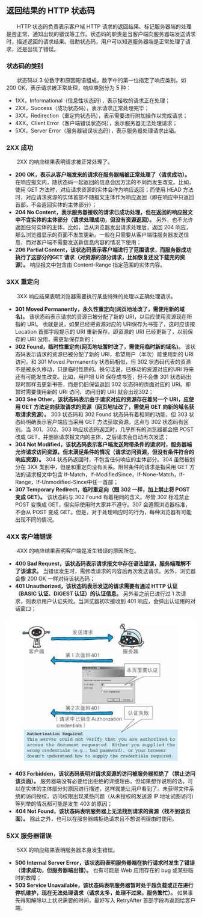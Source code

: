 
## 返回结果的 HTTP 状态码
　　HTTP 状态码负责表示客户端 HTTP 请求的返回结果、标记服务器端的处理是否正常、通知出现的错误等工作。状态码的职责是当客户端向服务器端发送请求时，描述返回的请求结果。借助状态码，用户可以知道服务器端是正常处理了请求，还是出现了错误。

### 状态码的类别
　　状态码以 3 位数字和原因短语组成，数字中的第一位指定了响应类别。如 200 OK，表示请求被正常处理，响应类别分为 5 种：

- 1XX，Informational（信息性状态码），表示接收的请求正在处理；
- 2XX，Success（成功状态码），表示请求正常处理完毕；
- 3XX，Redirection（重定向状态码），表示需要进行附加操作以完成请求；
- 4XX，Client Error（客户端错误状态码），表示服务器无法处理请求；
- 5XX，Server Error（服务器错误状态码），表示服务器处理请求出错。

### 2XX 成功
　　2XX 的响应结果表明请求被正常处理了。
  
- **200 OK，表示从客户端发来的请求在服务器端被正常处理了（请求成功）。** 在响应报文内，随状态码一起返回的信息会因方法的不同而发生改变。比如，使用 GET 方法时，对应请求资源的实体会作为响应返回；而使用 HEAD 方法时，对应请求资源的实体首部不随报文主体作为响应返回（即在响应中只返回首部，不会返回实体的主体部分）；
- **204 No Content，表示服务器接收的请求已成功处理，但在返回的响应报文中不含实体的主体部分（请求处理成功，但没有资源返回）。** 另外，也不允许返回任何实体的主体。比如，当从浏览器发出请求处理后，返回 204 响应，那么浏览器显示的页面不发生更新。一般在只需要从客户端往服务器发送信息，而对客户端不需要发送新信息内容的情况下使用；
- **206 Partial Content，该状态码表示客户端进行了范围请求，而服务器成功执行了这部分的GET 请求（对资源的部分请求，比如恢复还没下载完的资源）。** 响应报文中包含由 Content-Range 指定范围的实体内容。

### 3XX 重定向
　　3XX 响应结果表明浏览器需要执行某些特殊的处理以正确处理请求。
- **301 Moved Permanently，永久性重定向(网页地址改了，需使用新的域名)。** 该状态码表示请求的资源已被分配了新的 URI，以后应使用资源现在所指的 URI。 也就是说，如果已经把资源对应的 URI保存为书签了，这时应该按 Location 首部字段提示的 URI 重新保存。即资源的 URI 已经更新了，以前保存的 URI 没用，需更新保存新的；
- **302 Found，临时性重定向(网页地址暂时改了，需使用临时新的域名)。** 该状态码表示请求的资源已被分配了新的 URI，希望用户（本次）能使用新的 URI 访问。和 301 Moved Permanently 状态码相似，但 302 状态码代表的资源不是被永久移动，只是临时性质的。换句话说，已移动的资源对应的URI 将来还有可能发生改变。比如，用户把 URI 保存成书签，但不会像 301 状态码出现时那样去更新书签，而是仍旧保留返回 302 状态码的页面对应的 URI。即暂时需要使用新的 URI 访问，访问旧的 URI 就会出现302；
- **303 See Other，该状态码表示由于请求对应的资源存在着另一个 URI，应使用 GET 方法定向获取请求的资源（网页地址改了，需使用 GET 向新的域名获取请求资源）。** 303 状态码和 302 Found 状态码有着相同的功能，但 303 状态码明确表示客户端应当采用 GET 方法获取资源，这点与 302 状态码有区别。当 301、302、303 响应状态码返回时，几乎所有的浏览器都会把 POST 改成 GET，并删除请求报文内的主体，之后请求会自动再次发送；
- **304 Not Modified，该状态码表示客户端发送附带条件的请求时，服务器端允许请求访问资源，但未满足条件的情况（请求访问资源，但没有条件符合的响应资源）。** 304 状态码返回时，不包含任何响应的主体部分。304 虽然被划分在 3XX 类别中，但是和重定向没有关系。附带条件的请求是指采用 GET 方法的请求报文中包含 If-Match，If-ModifiedSince，If-None-Match，If-Range，If-Unmodified-Since中任一首部；
- **307 Temporary Redirect，临时重定向（跟 302 一样，加上禁止将 POST 变成 GET）。** 该状态码与 302 Found 有着相同的含义。尽管 302 标准禁止 POST 变换成 GET，但实际使用时大家并不遵守。307 会遵照浏览器标准，不会从 POST 变成 GET。但是，对于处理响应时的行为，每种浏览器有可能出现不同的情况。

### 4XX 客户端错误
　　4XX 的响应结果表明客户端是发生错误的原因所在。
- **400 Bad Request，该状态码表示请求报文中存在语法错误，服务端理解不了该请求。** 当错误发生时，需修改请求的内容后再次发送请求。另外，浏览器会像 200 OK 一样对待该状态码；
- **401 Unauthorized，该状态码表示发送的请求需要有通过 HTTP 认证（BASIC 认证、DIGEST 认证）的认证信息。** 另外若之前已进行过 1 次请求，则表示用户认证失败。当浏览器初次接收到 401 响应，会弹出认证用的对话窗口；

![avatar](chapter_4_p1.png)

- **403 Forbidden，该状态码表明对请求资源的访问被服务器拒绝了（禁止访问该页面）。** 服务器端没有必要给出拒绝的详细理由，但如果想作说明的话，可以在实体的主体部分对原因进行描述，这样就能让用户看到了。未获得文件系统的访问授权，访问权限出现某些问题（从未授权的发送源 IP 地址试图访问）等列举的情况都可能是发生 403 的原因；
- **404 Not Found，该状态码表明服务器上无法找到请求的资源（找不到该页面）。** 除此之外，也可以在服务器端拒绝请求且不想说明理由时使用。

### 5XX 服务器错误
　　5XX 的响应结果表明服务器本身发生错误。
- **500 Internal Server Error，该状态码表明服务器端在执行请求时发生了错误（请求成功，但服务器端出错）。** 也有可能是 Web 应用存在的 bug 或某些临时的故障；
- **503 Service Unavailable，该状态码表明服务器暂时处于超负载或正在进行停机维护，现在无法处理请求（请求太多，处理不过来，服务繁忙）。** 如果事先得知解除以上状况需要的时间，最好写入 RetryAfter 首部字段再返回给客户端。
